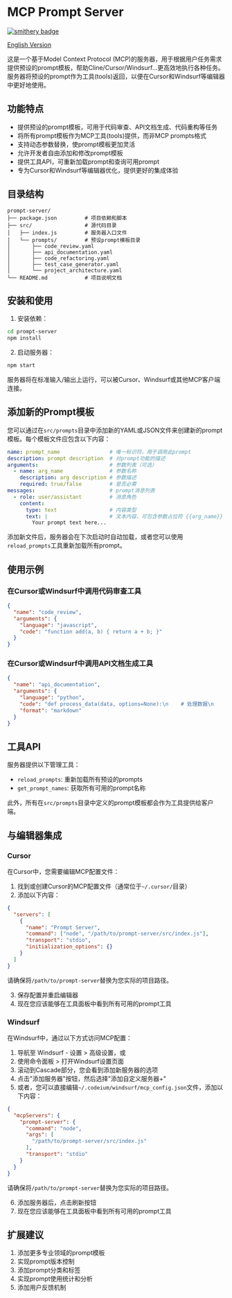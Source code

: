 # MCP Prompt Server

[![smithery badge](https://smithery.ai/badge/@kelvinzhao/mcp-prompt-server)](https://smithery.ai/server/@kelvinzhao/mcp-prompt-server)

[English Version](README_EN.md)

这是一个基于Model Context Protocol (MCP)的服务器，用于根据用户任务需求提供预设的prompt模板，帮助Cline/Cursor/Windsurf...更高效地执行各种任务。服务器将预设的prompt作为工具(tools)返回，以便在Cursor和Windsurf等编辑器中更好地使用。

## 功能特点

- 提供预设的prompt模板，可用于代码审查、API文档生成、代码重构等任务
- 将所有prompt模板作为MCP工具(tools)提供，而非MCP prompts格式
- 支持动态参数替换，使prompt模板更加灵活
- 允许开发者自由添加和修改prompt模板
- 提供工具API，可重新加载prompt和查询可用prompt
- 专为Cursor和Windsurf等编辑器优化，提供更好的集成体验

## 目录结构

```
prompt-server/
├── package.json         # 项目依赖和脚本
├── src/                 # 源代码目录
│   ├── index.js         # 服务器入口文件
│   └── prompts/         # 预设prompt模板目录
│       ├── code_review.yaml
│       ├── api_documentation.yaml
│       ├── code_refactoring.yaml
│       ├── test_case_generator.yaml
│       └── project_architecture.yaml
└── README.md            # 项目说明文档
```

## 安装和使用

1. 安装依赖：

```bash
cd prompt-server
npm install
```

2. 启动服务器：

```bash
npm start
```

服务器将在标准输入/输出上运行，可以被Cursor、Windsurf或其他MCP客户端连接。

## 添加新的Prompt模板

您可以通过在`src/prompts`目录中添加新的YAML或JSON文件来创建新的prompt模板。每个模板文件应包含以下内容：

```yaml
name: prompt_name                # 唯一标识符，用于调用此prompt
description: prompt description  # 对prompt功能的描述
arguments:                       # 参数列表（可选）
  - name: arg_name               # 参数名称
    description: arg description # 参数描述
    required: true/false         # 是否必需
messages:                        # prompt消息列表
  - role: user/assistant         # 消息角色
    content:
      type: text                 # 内容类型
      text: |                    # 文本内容，可包含参数占位符 {{arg_name}}
        Your prompt text here...
```

添加新文件后，服务器会在下次启动时自动加载，或者您可以使用`reload_prompts`工具重新加载所有prompt。

## 使用示例

### 在Cursor或Windsurf中调用代码审查工具

```json
{
  "name": "code_review",
  "arguments": {
    "language": "javascript",
    "code": "function add(a, b) { return a + b; }"
  }
}
```

### 在Cursor或Windsurf中调用API文档生成工具

```json
{
  "name": "api_documentation",
  "arguments": {
    "language": "python",
    "code": "def process_data(data, options=None):\n    # 处理数据\n    return result",
    "format": "markdown"
  }
}
```

## 工具API

服务器提供以下管理工具：

- `reload_prompts`: 重新加载所有预设的prompts
- `get_prompt_names`: 获取所有可用的prompt名称

此外，所有在`src/prompts`目录中定义的prompt模板都会作为工具提供给客户端。

## 与编辑器集成

### Cursor

在Cursor中，您需要编辑MCP配置文件：

1. 找到或创建Cursor的MCP配置文件（通常位于`~/.cursor/`目录）
2. 添加以下内容：

```json
{
  "servers": [
    {
      "name": "Prompt Server",
      "command": ["node", "/path/to/prompt-server/src/index.js"],
      "transport": "stdio",
      "initialization_options": {}
    }
  ]
}
```

请确保将`/path/to/prompt-server`替换为您实际的项目路径。

3. 保存配置并重启编辑器
4. 现在您应该能够在工具面板中看到所有可用的prompt工具

### Windsurf

在Windsurf中，通过以下方式访问MCP配置：

1. 导航至 Windsurf - 设置 > 高级设置，或
2. 使用命令面板 > 打开Windsurf设置页面
3. 滚动到Cascade部分，您会看到添加新服务器的选项
4. 点击"添加服务器"按钮，然后选择"添加自定义服务器+"
5. 或者，您可以直接编辑`~/.codeium/windsurf/mcp_config.json`文件，添加以下内容：

```json
{
  "mcpServers": {
    "prompt-server": {
      "command": "node",
      "args": [
        "/path/to/prompt-server/src/index.js"
      ],
      "transport": "stdio"
    }
  }
}
```

请确保将`/path/to/prompt-server`替换为您实际的项目路径。

6. 添加服务器后，点击刷新按钮
7. 现在您应该能够在工具面板中看到所有可用的prompt工具

## 扩展建议

1. 添加更多专业领域的prompt模板
2. 实现prompt版本控制
3. 添加prompt分类和标签
4. 实现prompt使用统计和分析
5. 添加用户反馈机制
